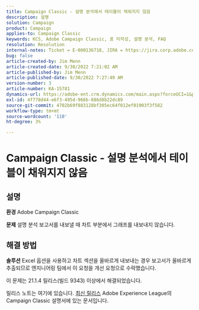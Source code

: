```yaml
---
title: Campaign Classic - 설명 분석에서 테이블이 채워지지 않음
description: 설명
solution: Campaign
product: Campaign
applies-to: Campaign Classic
keywords: KCS, Adobe Campaign Classic, 표 미작성, 설명 분석, FAQ
resolution: Resolution
internal-notes: Ticket = E-000136718, JIRA = https://jira.corp.adobe.com/browse/NEO-24963
bug: false
article-created-by: Jim Menn
article-created-date: 9/30/2022 7:21:02 AM
article-published-by: Jim Menn
article-published-date: 9/30/2022 7:27:49 AM
version-number: 3
article-number: KA-15781
dynamics-url: https://adobe-ent.crm.dynamics.com/main.aspx?forceUCI=1&pagetype=entityrecord&etn=knowledgearticle&id=7872c36a-9040-ed11-9db1-0022480866ad
exl-id: 4f778d44-e6f3-495d-966b-886d8b22dc89
source-git-commit: 4702b69f883128bf305ec64f012ef01903f3f582
workflow-type: tm+mt
source-wordcount: '110'
ht-degree: 3%

---
```


# Campaign Classic - 설명 분석에서 테이블이 채워지지 않음

## 설명


<b>환경</b>
Adobe Campaign Classic

<b>문제</b>
설명 분석 보고서를 내보낼 때 차트 부분에서 그래프를 내보내지 않습니다.


## 해결 방법


<b>솔루션</b>
Excel 옵션을 사용하고 차트 섹션을 올바르게 내보내는 경우 보고서가 올바르게 추출되므로 엔지니어링 팀에서 이 요청을 개선 요청으로 수락했습니다.

이 문제는 21.1.4 릴리스(빌드 9343) 이상에서 해결되었습니다.

릴리스 노트는 여기에 있습니다. [최신 릴리스](https://experienceleague.adobe.com/docs/campaign-classic/using/release-notes/latest-release.html?lang=ko-KR) Adobe Experience League의 Campaign Classic 설명서에 있는 문서입니다.
